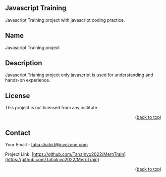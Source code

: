 
<!-- GETTING STARTED -->
## Javascript Training

Javascript Training project with javascript coding practice. 

<!-- Name -->
## Name

Javascript Training project

## Description

Javascript Trianing project only javascript is used for understanding and hands-on experience.

<!-- LICENSE -->
## License

This project is not licensed from any institute.

<p align="right">(<a href="#top">back to top</a>)</p>

<!-- CONTACT -->
## Contact

Your Email - taha.shahid@invozone.com

Project Link: [https://github.com/TahaInvo2022/MernTrain](https://github.com/TahaInvo2022/MernTrain)

<p align="right">(<a href="#top">back to top</a>)</p>


